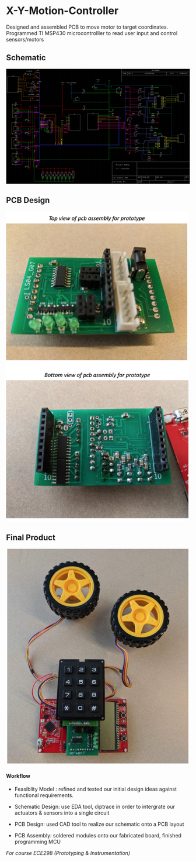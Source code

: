 # X-Y-Motion-Controller

 Designed and assembled PCB to move motor to target coordinates. Programmed TI MSP430 microcontrolller to read user input and control sensors/motors
 
 ## Schematic 
 <img src="Schematic.png" width="800">
 
 ## PCB Design
 <img src="PCB.png" width="500">
 
 ## Final Product
 <img src="Final Product.png" width="500">
 
 
 #### Workflow 
 
 - Feasiblity Model : refined and tested our initial design ideas against functional requirements.
 
 - Schematic Design: use EDA tool, diptrace in order to intergrate our actuators & sensors into a single circuit
 - PCB Design: used CAD tool to realize our schematic onto a PCB layout
 - PCB Assembly: soldered modules onto our fabricated board, finished programming MCU 



*For course ECE298 (Prototyping & Instrumentation)*
